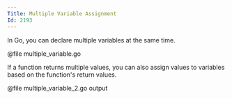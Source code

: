 ```yaml
---
Title: Multiple Variable Assignment
Id: 2193
---
```

In Go, you can declare multiple variables at the same time.

@file multiple_variable.go

If a function returns multiple values, you can also assign values to variables based on the function's return values.

@file multiple_variable_2.go output
